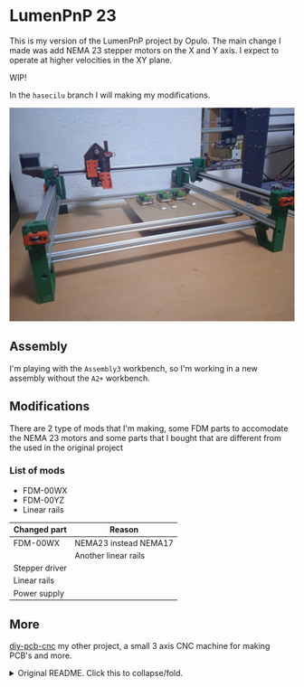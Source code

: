 # LumenPnP 23

This is my version of the LumenPnP project by Opulo. The main change I made was add NEMA 23 stepper motors on the X and Y axis. I expect to operate at higher velocities in the XY plane.

WIP!

In the `hasecilu` branch I will making my modifications.

![LumenPnP23](img/LumenPnP23.jpg)

## Assembly

I'm playing with the `Assembly3` workbench, so I'm working in a new assembly without the `A2+` workbench.

## Modifications

There are 2 type of mods that I'm making, some FDM parts to accomodate the  NEMA 23 motors and some parts that I bought that are different from the used in the original project

### List of mods

* FDM-00WX
* FDM-00YZ
* Linear rails

| Changed part  |                Reason                |     
| ------------------- | ------------------------------------ |
| FDM-00WX     | NEMA23 instead NEMA17 |
|                         | Another linear rails              |
| Stepper driver |                                             |
| Linear rails      |                                             |
| Power supply  |                                             |


## More

[diy-pcb-cnc](https://gitlab.com/hasecilu/diy-pcb-cnc) my other project, a small 3 axis CNC machine for making PCB's and more.

<p>
<details>
<summary>Original README. Click this to collapse/fold.</summary>

# LumenPnP
The LumenPnP is an open source [pick and place machine](https://en.wikipedia.org/wiki/Pick-and-place_machine) to aid in [Mid-Scale Manufacturing](http://stephenhawes.com/level-2-manufacturing/). 

![LumenPnP](img/hero-alpha.png)

LumenPnP kits are available for sale on the [Opulo Website](https://www.opulo.io/). Machines are being used in active production daily. If you build or buy one, please help the project by documenting bugs with a GitHub issue.

**Please [read the wiki here](https://github.com/index-machines/index/wiki)!** The wiki covers information about the state of the project, contributing instructions, and frequently asked questions.

The LumenPnP is designed to be low-cost enough that someone could buy or build one to support making production runs at home or as a small business. It runs using [OpenPnP](https://openpnp.org/).

Along with the pick and place machine itself, the project also includes feeders designed to work with the machine. Powered feeders are in the final design phase. Having a proven validated design is the next goal of the project.

The LumenPnP's development process is being cataloged in a series of videos. A playlist of these can be found [here](https://www.youtube.com/playlist?list=PLIeJXmcg1baLBz3x0nCDqkYpKs2IWGHk4).

## How do I build one?
You can buy a kit on the [Opulo Website](https://www.opulo.io/products/lumenpnp-kit) and follow the build instructions on the [docs page](https://docs.opulo.io/)!

## Contributing
If you would like to contribute to the project, awesome! Check out the [contributing page](https://github.com/index-machines/index/wiki/Contributing) to get started.

## Community
Discussion about the project happens on the [STR Discord server](https://discordapp.com/invite/TCwy6De)!

</details>
</p>


